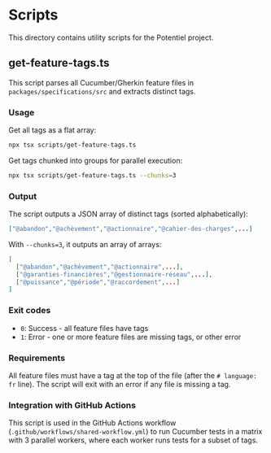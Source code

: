 # Scripts

This directory contains utility scripts for the Potentiel project.

## get-feature-tags.ts

This script parses all Cucumber/Gherkin feature files in `packages/specifications/src` and extracts distinct tags.

### Usage

Get all tags as a flat array:
```bash
npx tsx scripts/get-feature-tags.ts
```

Get tags chunked into groups for parallel execution:
```bash
npx tsx scripts/get-feature-tags.ts --chunks=3
```

### Output

The script outputs a JSON array of distinct tags (sorted alphabetically):

```json
["@abandon","@achèvement","@actionnaire","@cahier-des-charges",...]
```

With `--chunks=3`, it outputs an array of arrays:
```json
[
  ["@abandon","@achèvement","@actionnaire",...],
  ["@garanties-financières","@gestionnaire-réseau",...],
  ["@puissance","@période","@raccordement",...]
]
```

### Exit codes

- `0`: Success - all feature files have tags
- `1`: Error - one or more feature files are missing tags, or other error

### Requirements

All feature files must have a tag at the top of the file (after the `# language: fr` line). The script will exit with an error if any file is missing a tag.

### Integration with GitHub Actions

This script is used in the GitHub Actions workflow (`.github/workflows/shared-workflow.yml`) to run Cucumber tests in a matrix with 3 parallel workers, where each worker runs tests for a subset of tags.
